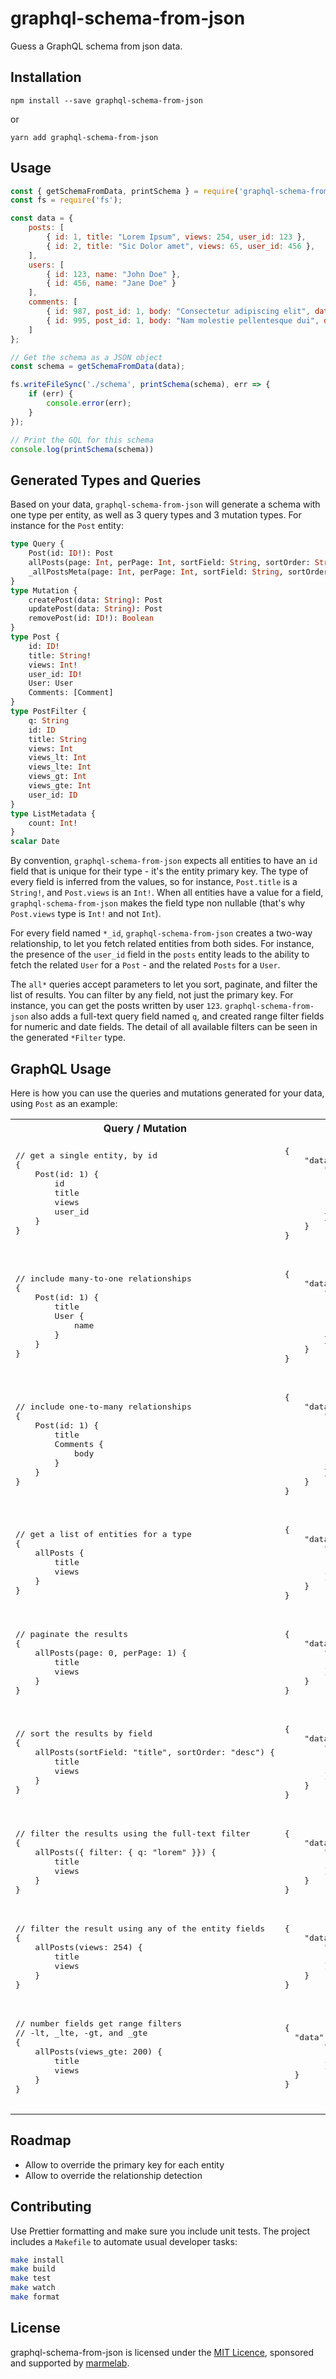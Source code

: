 # graphql-schema-from-json

Guess a GraphQL schema from json data.

## Installation

`npm install --save graphql-schema-from-json`

or

`yarn add graphql-schema-from-json`

## Usage

```js
const { getSchemaFromData, printSchema } = require('graphql-schema-from-json');
const fs = require('fs');

const data = {
    posts: [
        { id: 1, title: "Lorem Ipsum", views: 254, user_id: 123 },
        { id: 2, title: "Sic Dolor amet", views: 65, user_id: 456 },
    ],
    users: [
        { id: 123, name: "John Doe" },
        { id: 456, name: "Jane Doe" }
    ],
    comments: [
        { id: 987, post_id: 1, body: "Consectetur adipiscing elit", date: new Date('2017-07-03') },
        { id: 995, post_id: 1, body: "Nam molestie pellentesque dui", date: new Date('2017-08-17') }
    ]
};

// Get the schema as a JSON object
const schema = getSchemaFromData(data);

fs.writeFileSync('./schema', printSchema(schema), err => {
    if (err) {
        console.error(err);
    }
});

// Print the GQL for this schema
console.log(printSchema(schema))
```

## Generated Types and Queries

Based on your data, `graphql-schema-from-json` will generate a schema with one type per entity, as well as 3 query types and 3 mutation types. For instance for the `Post` entity:

```graphql
type Query {
    Post(id: ID!): Post
    allPosts(page: Int, perPage: Int, sortField: String, sortOrder: String, filter: PostFilter): [Post]
    _allPostsMeta(page: Int, perPage: Int, sortField: String, sortOrder: String, filter: PostFilter): ListMetadata
}
type Mutation {
    createPost(data: String): Post
    updatePost(data: String): Post
    removePost(id: ID!): Boolean
}
type Post {
    id: ID!
    title: String!
    views: Int!
    user_id: ID!
    User: User
    Comments: [Comment]
}
type PostFilter {
    q: String
    id: ID
    title: String
    views: Int
    views_lt: Int
    views_lte: Int
    views_gt: Int
    views_gte: Int
    user_id: ID
}
type ListMetadata {
    count: Int!
}
scalar Date
```

By convention, `graphql-schema-from-json` expects all entities to have an `id` field that is unique for their type - it's the entity primary key. The type of every field is inferred from the values, so for instance, `Post.title` is a `String!`, and `Post.views` is an `Int!`. When all entities have a value for a field, `graphql-schema-from-json` makes the field type non nullable (that's why `Post.views` type is `Int!` and not `Int`).

For every field named `*_id`, `graphql-schema-from-json` creates a two-way relationship, to let you fetch related entities from both sides. For instance, the presence of the `user_id` field in the `posts` entity leads to the ability to fetch the related `User` for a `Post` - and the related `Posts` for a `User`.

The `all*` queries accept parameters to let you sort, paginate, and filter the list of results. You can filter by any field, not just the primary key. For instance, you can get the posts written by user `123`. `graphql-schema-from-json` also adds a full-text query field named `q`, and created range filter fields for numeric and date fields. The detail of all available filters can be seen in the generated `*Filter` type.

## GraphQL Usage

Here is how you can use the queries and mutations generated for your data, using `Post` as an example:

<table>
    <tr>
        <th>Query / Mutation</th>
        <th>Result</th>
    </tr>
    <tr>
        <td>
            <pre>
// get a single entity, by id
{
    Post(id: 1) {
        id
        title
        views
        user_id
    }
}
            </pre>
        </td>
        <td>
            <pre>
{
    "data": {
        "Post": {
            "id": 1,
            "title": "Lorem Ipsum",
            "views": 254,
            "user_id": 123
        }
    }
}
            </pre>
        </td>
    </tr>
    <tr>
        <td>
            <pre>
// include many-to-one relationships
{
    Post(id: 1) {
        title
        User {
            name
        }
    }
}
            </pre>
        </td>
        <td>
            <pre>
{
    "data": {
        "Post": {
            "title": "Lorem Ipsum",
            "User": {
                "name": "John Doe"
            }
        }
    }
}
            </pre>
        </td>
    </tr>
    <tr>
        <td>
            <pre>
// include one-to-many relationships
{
    Post(id: 1) {
        title
        Comments {
            body
        }
    }
}
            </pre>
        </td>
        <td>
            <pre>
{
    "data": {
        "Post": {
            "title": "Lorem Ipsum",
            "Comments": [
                { "body": "Consectetur adipiscing elit" },
                { "body": "Nam molestie pellentesque dui" },
            ]
        }
    }
}
            </pre>
        </td>
    </tr>
    <tr>
        <td>
            <pre>
// get a list of entities for a type
{
    allPosts {
        title
        views
    }
}
            </pre>
        </td>
        <td>
            <pre>
{
    "data": {
        "allPosts": [
            { "title": "Lorem Ipsum", views: 254 },
            { "title": "Sic Dolor amet", views: 65 }
        ]
    }
}
            </pre>
        </td>
    </tr>
    <tr>
        <td>
            <pre>
// paginate the results
{
    allPosts(page: 0, perPage: 1) {
        title
        views
    }
}
            </pre>
        </td>
        <td>
            <pre>
{
    "data": {
        "allPosts": [
            { "title": "Lorem Ipsum", views: 254 },
        ]
    }
}
            </pre>
        </td>
    </tr>
    <tr>
        <td>
            <pre>
// sort the results by field
{
    allPosts(sortField: "title", sortOrder: "desc") {
        title
        views
    }
}
            </pre>
        </td>
        <td>
            <pre>
{
    "data": {
        "allPosts": [
            { "title": "Sic Dolor amet", views: 65 }
            { "title": "Lorem Ipsum", views: 254 },
        ]
    }
}
            </pre>
        </td>
    </tr>
    <tr>
        <td>
            <pre>
// filter the results using the full-text filter
{
    allPosts({ filter: { q: "lorem" }}) {
        title
        views
    }
}
            </pre>
        </td>
        <td>
            <pre>
{
    "data": {
        "allPosts": [
            { "title": "Lorem Ipsum", views: 254 },
        ]
    }
}
            </pre>
        </td>
    </tr>
    <tr>
        <td>
            <pre>
// filter the result using any of the entity fields
{
    allPosts(views: 254) {
        title
        views
    }
}
            </pre>
        </td>
        <td>
            <pre>
{
    "data": {
        "allPosts": [
            { "title": "Lorem Ipsum", views: 254 },
        ]
    }
}
            </pre>
        </td>
    </tr>
    <tr>
        <td>
            <pre>
// number fields get range filters
// -lt, _lte, -gt, and _gte
{
    allPosts(views_gte: 200) {
        title
        views
    }
}
            </pre>
        </td>
        <td>
            <pre>
{
  "data": {
        "allPosts": [
            { "title": "Lorem Ipsum", views: 254 },
        ]
  }
}
            </pre>
        </td>
    </tr>
</table>

## Roadmap

- Allow to override the primary key for each entity
- Allow to override the relationship detection

## Contributing

Use Prettier formatting and make sure you include unit tests. The project includes a `Makefile` to automate usual developer tasks:

```sh
make install
make build
make test
make watch
make format
```

## License

graphql-schema-from-json is licensed under the [MIT Licence](https://github.com/marmelab/graphql-schema-from-json/blob/master/LICENSE.md), sponsored and supported by [marmelab](http://marmelab.com).
